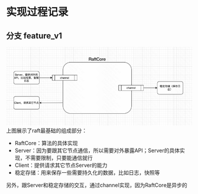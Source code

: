 # 实现过程记录

## 分支 feature_v1

![RUNOOB](./doc/basic_raft.png)
上图展示了raft最基础的组成部分：
- RaftCore：算法的具体实现
- Server：因为要跟其它节点通信，所以需要对外暴露API；Server的具体实现，不需要限制，只要能通信就行
- Client：提供请求其它节点Server的能力
- 稳定存储：用来保存一些需要持久化的数据，比如日志，快照等

另外，跟Server和稳定存储的交互，通过channel实现，因为RaftCore是异步的